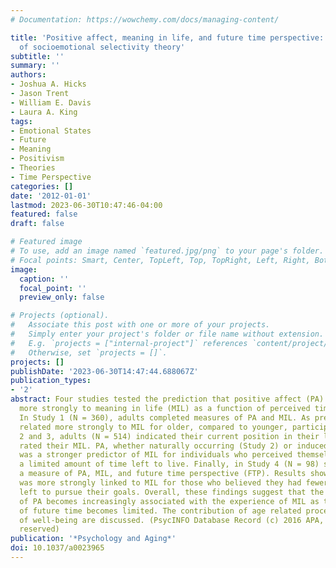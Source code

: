 ```yaml
---
# Documentation: https://wowchemy.com/docs/managing-content/

title: 'Positive affect, meaning in life, and future time perspective: An application
  of socioemotional selectivity theory'
subtitle: ''
summary: ''
authors:
- Joshua A. Hicks
- Jason Trent
- William E. Davis
- Laura A. King
tags:
- Emotional States
- Future
- Meaning
- Positivism
- Theories
- Time Perspective
categories: []
date: '2012-01-01'
lastmod: 2023-06-30T10:47:46-04:00
featured: false
draft: false

# Featured image
# To use, add an image named `featured.jpg/png` to your page's folder.
# Focal points: Smart, Center, TopLeft, Top, TopRight, Left, Right, BottomLeft, Bottom, BottomRight.
image:
  caption: ''
  focal_point: ''
  preview_only: false

# Projects (optional).
#   Associate this post with one or more of your projects.
#   Simply enter your project's folder or file name without extension.
#   E.g. `projects = ["internal-project"]` references `content/project/deep-learning/index.md`.
#   Otherwise, set `projects = []`.
projects: []
publishDate: '2023-06-30T14:47:44.688067Z'
publication_types:
- '2'
abstract: Four studies tested the prediction that positive affect (PA) would relate
  more strongly to meaning in life (MIL) as a function of perceived time limitations.
  In Study 1 (N = 360), adults completed measures of PA and MIL. As predicted, PA
  related more strongly to MIL for older, compared to younger, participants. In Studies
  2 and 3, adults (N = 514) indicated their current position in their life span, and
  rated their MIL. PA, whether naturally occurring (Study 2) or induced (Study 3),
  was a stronger predictor of MIL for individuals who perceived themselves as having
  a limited amount of time left to live. Finally, in Study 4 (N = 98) students completed
  a measure of PA, MIL, and future time perspective (FTP). Results showed that PA
  was more strongly linked to MIL for those who believed they had fewer opportunities
  left to pursue their goals. Overall, these findings suggest that the experience
  of PA becomes increasingly associated with the experience of MIL as the perception
  of future time becomes limited. The contribution of age related processes to judgments
  of well-being are discussed. (PsycINFO Database Record (c) 2016 APA, all rights
  reserved)
publication: '*Psychology and Aging*'
doi: 10.1037/a0023965
---
```

